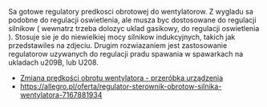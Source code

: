 Sa gotowe regulatory predkosci obrotowej do wentylatorow. Z wygladu sa podobne do regulacji oswietlenia, ale musza byc dostosowane do regulacji silnikow ( wewnatrz trzeba dolozyc uklad gasikowy, do regulacji oswietlenia ). Stosuje sie je do niewielkiej mocy silnikow indukcyjnych, takich jak przedstawiles na zdjeciu. Drugim rozwiazaniem jest zastosowanie regulatorow uzywanych do regulacji pradu spawania w spawarkach na ukladach u209B, lub U208.

- [Zmiana prędkości obrotu wentylatora - przeróbka urządzenia](https://www.elektroda.pl/rtvforum/topic1716489.html)
- https://allegro.pl/oferta/regulator-sterownik-obrotow-silnika-wentylatora-7167881934
